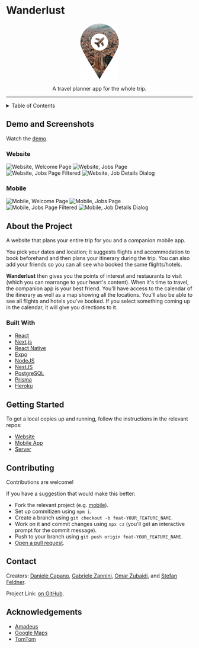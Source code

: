 # Wanderlust

<div align='center'>
  <img
    height='150'
    src='./Logo.png'
    alt='logo'
  />
</div>

<p align='center'>
  A travel planner app for the whole trip.
</p>

<hr>

<details>
  <summary>Table of Contents</summary>
  <ul>
    <li>
      <a href='#demo-and-screenshots'>
        Demo and Screenshots
      </a>
      <ul>
        <li>
          <a href='#website'>
            Website
          </a>
        </li>
        <li>
          <a href='#mobile'>
            Mobile
          </a>
        </li>
      </ul>
    </li>
    <li>
      <a href='#about-the-project'>
        About the Project
      </a>
      <ul>
        <li>
          <a href='#built-with'>
            Built With
          </a>
        </li>
      </ul>
    </li>
    <li>
      <a href='#getting-started'>
        Getting Started
      </a>
    </li>
    <li>
      <a href='#contributing'>
        Contributing
      </a>
    </li>
    <li>
      <a href='#contact'>
        Contact
      </a>
    </li>
    <li>
      <a href='#acknowledgements'>
        Acknowledgements
      </a>
    </li>
  </ul>
</details>

## Demo and Screenshots

Watch the [demo](https://youtu.be/C0Esqn_uidY).

### Website

<img
  src='./screenshots/website/01%20-%20Welcome.png'
  alt='Website, Welcome Page'
/>
<img
  src='./screenshots/website/02%20-%20Jobs.png'
  alt='Website, Jobs Page'
/>
<img
  src='./screenshots/website/03%20-%20Filtered%20Jobs.png'
  alt='Website, Jobs Page Filtered'
/>
<img
  src='./screenshots/website/04%20-%20Job%20Details.png'
  alt='Website, Job Details Dialog'
/>

### Mobile

<img
  src='./screenshots/mobile/01%20-%20Welcome.png'
  alt='Mobile, Welcome Page'
  width='384'
/>
<img
  src='./screenshots/mobile/02%20-%20Jobs.png'
  alt='Mobile, Jobs Page'
  width='384'
/>
<img
  src='./screenshots/mobile/03%20-%20Filtered%20Jobs.png'
  alt='Mobile, Jobs Page Filtered'
  width='384'
/>
<img
  src='./screenshots/mobile/04%20-%20Job%20Details.png'
  alt='Mobile, Job Details Dialog'
  width='384'
/>

## About the Project

A website that plans your entire trip for you and a companion mobile app.

You pick your dates and location; it suggests flights and accommodation to book beforehand and then plans your itinerary during the trip. You can also add your friends so you can all see who booked the same flights/hotels.

**Wanderlust** then gives you the points of interest and restaurants to visit (which you can rearrange to your heart's content). When it's time to travel, the companion app is your best friend. You'll have access to the calendar of the itinerary as well as a map showing all the locations. You'll also be able to see all flights and hotels you've booked. If you select something coming up in the calendar, it will give you directions to it.

### Built With

- [React](https://reactjs.org/)
- [Next.js](https://nextjs.org/)
- [React Native](http://reactnative.dev/)
- [Expo](https://expo.dev/)
- [NodeJS](https://nodejs.org/en/)
- [NestJS](https://nestjs.com/)
- [PostgreSQL](https://www.postgresql.org/)
- [Prisma](https://www.prisma.io/)
- [Heroku](https://www.heroku.com/)

## Getting Started

To get a local copies up and running, follow the instructions in the relevant repos:

- [Website](https://github.com/OmarZubaidi/Wanderlust-Website)
- [Mobile App](https://github.com/OmarZubaidi/Wanderlust-Mobile)
- [Server](https://github.com/OmarZubaidi/Wanderlust-Server)

## Contributing

Contributions are welcome!

If you have a suggestion that would make this better:

- Fork the relevant project (e.g. [mobile](https://github.com/OmarZubaidi/Wanderlust-Mobile/fork)).
- Set up commitizen using `npm i`.
- Create a branch using `git checkout -b feat-YOUR_FEATURE_NAME`.
- Work on it and commit changes using `npx cz` (you'll get an interactive prompt for the commit message).
- Push to your branch using `git push origin feat-YOUR_FEATURE_NAME`.
- [Open a pull request](https://github.com/OmarZubaidi/Wanderlust-Mobile/compare).

## Contact

Creators: [Daniele Capano](https://github.com/daniele24134/), [Gabriele Zannini](https://github.com/CosmicZanna/), [Omar Zubaidi](https://github.com/OmarZubaidi/), and [Stefan Feldner](https://github.com/stefanfeldner/).

Project Link: [on GitHub](https://github.com/OmarZubaidi/safood/).

## Acknowledgements

- [Amadeus](https://developers.amadeus.com/)
- [Google Maps](https://developers.google.com/maps/)
- [TomTom](https://developer.tomtom.com/)
